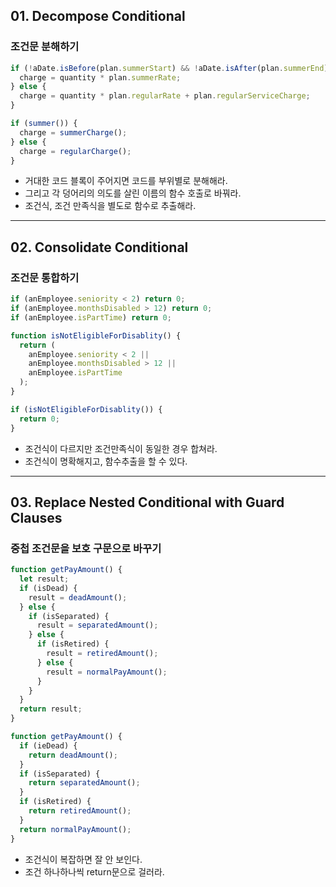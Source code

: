 ## 01. Decompose Conditional

### 조건문 분해하기

```js
if (!aDate.isBefore(plan.summerStart) && !aDate.isAfter(plan.summerEnd)) {
  charge = quantity * plan.summerRate;
} else {
  charge = quantity * plan.regularRate + plan.regularServiceCharge;
}
```

```js
if (summer()) {
  charge = summerCharge();
} else {
  charge = regularCharge();
}
```

- 거대한 코드 블록이 주어지면 코드를 부위별로 분해해라.
- 그리고 각 덩어리의 의도를 살린 이름의 함수 호출로 바꿔라.
- 조건식, 조건 만족식을 별도로 함수로 추출해라.

---

## 02. Consolidate Conditional

### 조건문 통합하기

```js
if (anEmployee.seniority < 2) return 0;
if (anEmployee.monthsDisabled > 12) return 0;
if (anEmployee.isPartTime) return 0;
```

```js
function isNotEligibleForDisablity() {
  return (
    anEmployee.seniority < 2 ||
    anEmployee.monthsDisabled > 12 ||
    anEmployee.isPartTime
  );
}

if (isNotEligibleForDisablity()) {
  return 0;
}
```

- 조건식이 다르지만 조건만족식이 동일한 경우 합쳐라.
- 조건식이 명확해지고, 함수추출을 할 수 있다.

---

## 03. Replace Nested Conditional with Guard Clauses

### 중첩 조건문을 보호 구문으로 바꾸기

```js
function getPayAmount() {
  let result;
  if (isDead) {
    result = deadAmount();
  } else {
    if (isSeparated) {
      result = separatedAmount();
    } else {
      if (isRetired) {
        result = retiredAmount();
      } else {
        result = normalPayAmount();
      }
    }
  }
  return result;
}
```

```js
function getPayAmount() {
  if (ieDead) {
    return deadAmount();
  }
  if (isSeparated) {
    return separatedAmount();
  }
  if (isRetired) {
    return retiredAmount();
  }
  return normalPayAmount();
}
```

- 조건식이 복잡하면 잘 안 보인다.
- 조건 하나하나씩 return문으로 걸러라.
